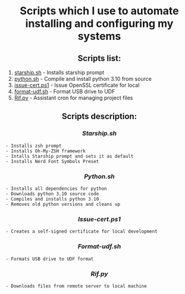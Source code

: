 # <center>Scripts which I use to automate installing and configuring my systems</center>

## <center>Scripts list:</center>
1) [starship.sh](#starship) - Installs starship prompt
2) [python.sh](#python) - Compile and install python 3.10 from source
3) [issue-cert.ps1](#issue-cert) - Issue OpenSSL certificate for local
4) [format-udf.sh](#format-udf) - Format USB drive to UDF
5) [Rif.py](#format-udf) - Assistant cron for managing project files


## <center>Scripts description:</center>

### **_<center><a name='starshop'></a>Starship.sh</center>_**
    - Installs zsh prompt
    - Installs Oh-My-ZSH framework
    - Intalls Starship prompt and sets it as default
    - Installs Nerd Font Symbols Preset

### **_<center><a name='python'></a>Python.sh</center>_**
    - Installs all dependencies for python
    - Downloads python 3.10 source code
    - Compiles and installs python 3.10
    - Removes old python versions and cleans up

### **_<center><a name='issue-cert'></a>Issue-cert.ps1</center>_**
    - Creates a self-signed certificate for local development

### **_<center><a name='format-udf'></a>Format-udf.sh</center>_**
    - Formats USB drive to UDF format

### **_<center><a name='rif'></a>Rif.py</center>_**
    - Downloads files from remote server to local machine
